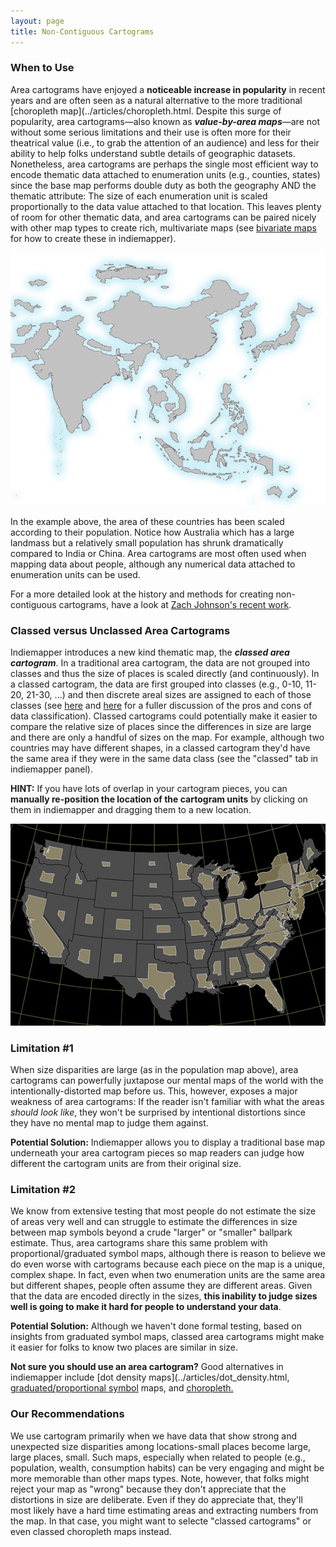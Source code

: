 ```yaml
---
layout: page
title: Non-Contiguous Cartograms
---
```


### When to Use

Area cartograms have enjoyed a **noticeable increase in popularity** in recent years and are often seen as a natural alternative to the more traditional [choropleth map](../articles/choropleth.html. Despite this surge of popularity, area cartograms—also known as _**value-by-area maps**_—are not without some serious limitations and their use is often more for their theatrical value (i.e., to grab the attention of an audience) and less for their ability to help folks understand subtle details of geographic datasets. Nonetheless, area cartograms are perhaps the single most efficient way to encode thematic data attached to enumeration units (e.g., counties, states) since the base map performs double duty as both the geography AND the thematic attribute: The size of each enumeration unit is scaled proportionally to the data value attached to that location. This leaves plenty of room for other thematic data, and area cartograms can be paired nicely with other map types to create rich, multivariate maps (see [bivariate maps](../articles/multivariate.html) for how to create these in indiemapper).

![](../images/Asia_pop_cartogram.jpg)

In the example above, the area of these countries has been scaled according to their population. Notice how Australia which has a large landmass but a relatively small population has shrunk dramatically compared to India or China. Area cartograms are most often used when mapping data about people, although any numerical data attached to enumeration units can be used.

For a more detailed look at the history and methods for creating non-contiguous cartograms, have a look at [Zach Johnson's recent work](http://indiemaps.com/blog/2008/12/noncontiguous-area-cartograms/).

### Classed versus Unclassed Area Cartograms

Indiemapper introduces a new kind thematic map, the **_classed area cartogram_**. In a traditional area cartogram, the data are not grouped into classes and thus the size of places is scaled directly (and continuously). In a classed cartogram, the data are first grouped into classes (e.g., 0-10, 11-20, 21-30, ...) and then discrete areal sizes are assigned to each of those classes (see [here](../articles/choropleth.html) and [here](../articles/proportional_symbols.html) for a fuller discussion of the pros and cons of data classification). Classed cartograms could potentially make it easier to compare the relative size of places since the differences in size are large and there are only a handful of sizes on the map. For example, although two countries may have different shapes, in a classed cartogram they'd have the same area if they were in the same data class (see the "classed" tab in indiemapper panel).

**HINT:** If you have lots of overlap in your cartogram pieces, you can **manually re-position the location of the cartogram units** by clicking on them in indiemapper and dragging them to a new location.

![](../images/cartogram_US_pop.jpg)

### Limitation #1
When size disparities are large (as in the population map above), area cartograms can powerfully juxtapose our mental maps of the world with the intentionally-distorted map before us. This, however, exposes a major weakness of area cartograms: If the reader isn't familiar with what the areas _should look like_, they won't be surprised by intentional distortions since they have no mental map to judge them against.

**Potential Solution:** Indiemapper allows you to display a traditional base map underneath your area cartogram pieces so map readers can judge how different the cartogram units are from their original size.

### Limitation #2

We know from extensive testing that most people do not estimate the size of areas very well and can struggle to estimate the differences in size between map symbols beyond a crude "larger" or "smaller" ballpark estimate. Thus, area cartograms share this same problem with proportional/graduated symbol maps, although there is reason to believe we do even worse with cartograms because each piece on the map is a unique, complex shape. In fact, even when two enumeration units are the same area but different shapes, people often assume they are different areas. Given that the data are encoded directly in the sizes, **this inability to judge sizes well is going to make it hard for people to understand your data**.

**Potential Solution:** Although we haven't done formal testing, based on insights from graduated symbol maps, classed area cartograms might make it easier for folks to know two places are similar in size.

**Not sure you should use an area cartogram?** Good alternatives in indiemapper include [dot density maps](../articles/dot_density.html, [graduated/proportional symbol](../articles/proportional_symbols.html) maps, and [choropleth.](../articles/choropleth.html)

### Our Recommendations

We use cartogram primarily when we have data that show strong and unexpected size disparities among locations-small places become large, large places, small. Such maps, especially when related to people (e.g., population, wealth, consumption habits) can be very engaging and might be more memorable than other maps types. Note, however, that folks might reject your map as "wrong" because they don't appreciate that the distortions in size are deliberate. Even if they do appreciate that, they'll most likely have a hard time estimating areas and extracting numbers from the map. In that case, you might want to selecte "classed cartograms" or even classed choropleth maps instead.